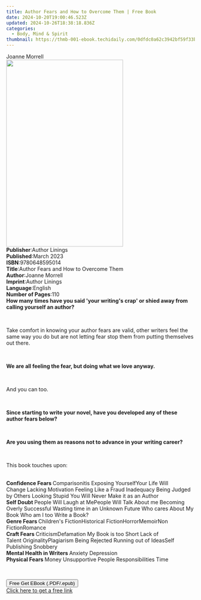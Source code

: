 ```yaml
---
title: Author Fears and How to Overcome Them | Free Book
date: 2024-10-20T19:00:46.523Z
updated: 2024-10-26T18:38:18.836Z
categories:
  - Body, Mind & Spirit
thumbnail: https://thmb-001-ebook.techidaily.com/0dfdc0a62c3942bf59f33b092361a04e6849b3049f6abde4f25201bf800f3cf5.jpg
---
```

<main id="book-container">
  <div class="flex flex-col">
    <div class="book-brief flex-1 py-6 px-4 sm:p-6 md:py-10 md:px-8">
      <!-- brief-->
      <div class="book-brief-main">Joanne Morrell</div>
    </div>
    <div
      class="book-meta-info flex-1 grid gap-4 col-start-1 col-end-3 row-start-1 sm:mb-6 sm:grid-cols-4 lg:gap-6 lg:col-start-2 lg:row-end-6 lg:row-span-6 lg:mb-0"
    >
      <div
        class="book-meta-info-left place-content-center mt-4 p-4 text-sm leading-6 col-start-2 col-span-2 dark:text-slate-400"
      >
        <img
          class="w-full h-500 object-cover rounded-lg sm:h-255 sm:col-span-2 lg:col-span-full"
          src="https://img-001-ebook.techidaily.com/9984a0eb7cd6be7f7c58c9e8f64ea576dc0f6060b9deb6cc768109b50ba5b655.jpg"
          alt=""
          width="312"
          height="500"
        />
      </div>
      <div
        class="book-meta-info-right mt-2 col-start-1 row-start-2 col-span-3 self-center"
      >
        <!-- meta data  -->
        <div class="flex flex-col px-4 md:px-8">
          <div class="flex-1">
            <strong>Publisher</strong>:<span class="px-2">Author Linings</span>
          </div>
          <div class="flex-1">
            <strong>Published</strong>:<span class="px-2">March 2023</span>
          </div>
          <div class="flex-1">
            <strong>ISBN</strong>:<span class="px-2">9780648595014</span>
          </div>
          <div class="flex-1">
            <strong>Title</strong>:<span class="px-2"
              >Author Fears and How to Overcome Them</span
            >
          </div>
          <div class="flex-1">
            <strong>Author</strong>:<span class="px-2">Joanne Morrell</span>
          </div>
          <div class="flex-1">
            <strong>Imprint</strong>:<span class="px-2">Author Linings</span>
          </div>
          <div class="flex-1">
            <strong>Language</strong>:<span class="px-2">English</span>
          </div>
          <div class="flex-1">
            <strong>Number of Pages</strong>:<span class="px-2">110</span>
          </div>
        </div>
      </div>
    </div>
    <div class="book-description flex-1 py-6 px-4 sm:p-6 md:py-10 md:px-8">
      <div class="book-description-main">
        <div accordion-content="" id="description">
          <strong
            >How many times have you said 'your writing's crap' or shied away
            from calling yourself an author?&nbsp;</strong
          >
          <p><br /></p>
          <p>
            Take comfort in knowing your author fears are valid, other writers
            feel the same way you do but are not letting fear stop them from
            putting themselves out there.&nbsp;
          </p>
          <p><br /></p>
          <strong
            >We are all feeling the fear, but doing what we love
            anyway.&nbsp;</strong
          >
          <p><br /></p>
          <p>And you can too.&nbsp;</p>
          <p><br /></p>
          <strong
            >Since starting to write your novel, have you developed any of these
            author fears below?&nbsp;</strong
          >
          <p><br /></p>
          <strong
            >Are you using them as reasons not to advance in your writing
            career?</strong
          >
          <p><br /></p>
          <p>This book touches upon:</p>
          <strong><br /></strong
          ><strong>Confidence Fears&nbsp;</strong>Comparisonitis&nbsp;Exposing
          YourselfYour Life Will Change&nbsp;Lacking Motivation&nbsp;Feeling
          Like a Fraud&nbsp;Inadequacy&nbsp;Being Judged by Others&nbsp;Looking
          Stupid&nbsp;You Will Never Make it as an Author&nbsp;<strong
            ><br /></strong
          ><strong>Self Doubt&nbsp;</strong>People Will Laugh at MePeople Will
          Talk About me&nbsp;Becoming Overly Successful&nbsp;Wasting time in an
          Unknown Future&nbsp;Who cares About My Book&nbsp;Who am I too Write a
          Book?&nbsp;<strong><br /></strong
          ><strong>Genre Fears&nbsp;</strong>Children's FictionHistorical
          FictionHorrorMemoirNon FictionRomance<strong><br /></strong
          ><strong>Craft Fears&nbsp;</strong>CriticismDefamation&nbsp;My Book is
          too Short&nbsp;Lack of Talent&nbsp;OriginalityPlagiarism&nbsp;Being
          Rejected&nbsp;Running out of IdeasSelf Publishing
          Snobbery&nbsp;<strong><br /></strong
          ><strong>Mental Health in Writers&nbsp;</strong
          >Anxiety&nbsp;Depression&nbsp;<strong><br /></strong
          ><strong>Physical Fears&nbsp;</strong>Money&nbsp;Unsupportive
          People&nbsp;Responsibilities&nbsp;Time
          <p><br /></p>
        </div>
        <div class="accordion-fader"></div>
      </div>
    </div>
    <div class="book-excerpts flex-1 py-6 px-4 sm:p-6 md:py-10 md:px-8"></div>
    <div
      class="book-about-author flex-1 py-6 px-4 sm:p-6 md:py-10 md:px-8"
    ></div>
    <div class="book-free-get flex-1 py-6 px-4 sm:p-6 md:py-10 md:px-8">
      <button
        id="btn-free-get"
        class="bg-blue-500 hover:bg-blue-700 text-white font-bold py-2 px-4 rounded"
      >
        Free Get EBook (.PDF/.epub)
      </button>
      <div id="countdown-display" class="px-2 text-lg mt-2"></div>
      <a
        id="free-link"
        class="hidden bg-blue-500 hover:bg-blue-700 text-white font-bold py-2 px-4 rounded"
        href="https://www.ebooks.com/en-us/book/210790284/author-fears-and-how-to-overcome-them/joanne-morrell/"
        target="_blank"
        >Click here to get a free link</a
      >
    </div>
    <script>
      let countdownTime = 0;
      let countdownInterval = null;
      document
        .getElementById('btn-free-get')
        .addEventListener('click', startCountdown);
      function startCountdown() {
        countdownTime = new Date().getTime() + 60000 * 3;
        countdownInterval = setInterval(updateCountdown, 1000);
        document.getElementById('btn-free-get').disabled = true;
        document
          .getElementById('btn-free-get')
          .classList.add('bg-gray-500', 'cursor-not-allowed');
      }
      function updateCountdown() {
        let currentTime = new Date().getTime();
        let timeLeft = countdownTime - currentTime;
        let secondsLeft = Math.floor(timeLeft / 1000);
        document.getElementById('countdown-display').innerHTML =
          `Remaining time: ${secondsLeft} seconds.`;
        if (secondsLeft <= 0) {
          clearInterval(countdownInterval);
          document.getElementById('btn-free-get').classList.add('hidden');
          document.getElementById('free-link').classList.remove('hidden');
          document.getElementById('countdown-display').innerHTML = '';
        }
      }
    </script>
  </div>
</main>

<ins class="adsbygoogle"
      style="display:block"
      data-ad-client="ca-pub-7571918770474297"
      data-ad-slot="8358498916"
      data-ad-format="auto"
      data-full-width-responsive="true"></ins>
    